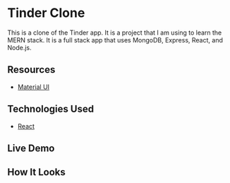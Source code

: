 # Tinder Clone
This is a clone of the Tinder app. It is a project that I am using to learn the MERN stack. It is a full stack app that uses MongoDB, Express, React, and Node.js.

## Resources
- [Material UI](https://mui.com/)
## Technologies Used
- [React](https://reactjs.org/)

## Live Demo

## How It Looks